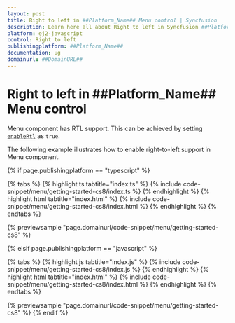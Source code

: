 ```yaml
---
layout: post
title: Right to left in ##Platform_Name## Menu control | Syncfusion
description: Learn here all about Right to left in Syncfusion ##Platform_Name## Menu control of Syncfusion Essential JS 2 and more.
platform: ej2-javascript
control: Right to left 
publishingplatform: ##Platform_Name##
documentation: ug
domainurl: ##DomainURL##
---
```


# Right to left in ##Platform_Name## Menu control

Menu component has RTL support. This can be achieved by setting [`enableRtl`](../../api/menu#enablertl) as `true`.

The following example illustrates how to enable right-to-left support in Menu component.

{% if page.publishingplatform == "typescript" %}

 {% tabs %}
{% highlight ts tabtitle="index.ts" %}
{% include code-snippet/menu/getting-started-cs8/index.ts %}
{% endhighlight %}
{% highlight html tabtitle="index.html" %}
{% include code-snippet/menu/getting-started-cs8/index.html %}
{% endhighlight %}
{% endtabs %}
        
{% previewsample "page.domainurl/code-snippet/menu/getting-started-cs8" %}

{% elsif page.publishingplatform == "javascript" %}

{% tabs %}
{% highlight js tabtitle="index.js" %}
{% include code-snippet/menu/getting-started-cs8/index.js %}
{% endhighlight %}
{% highlight html tabtitle="index.html" %}
{% include code-snippet/menu/getting-started-cs8/index.html %}
{% endhighlight %}
{% endtabs %}

{% previewsample "page.domainurl/code-snippet/menu/getting-started-cs8" %}
{% endif %}